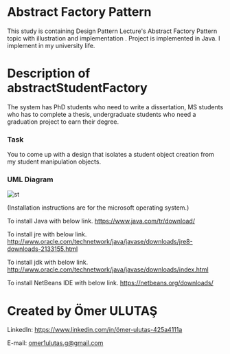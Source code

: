 # Abstract Factory Pattern

This study is containing Design Pattern Lecture's Abstract Factory Pattern topic with illustration and implementation . Project is implemented in Java. I implement in my university life.

# Description of abstractStudentFactory

 The system has PhD students who need to write a dissertation, MS students who has to complete a thesis, undergraduate students who need a graduation project to earn their degree.

### Task
You to come up with a design that isolates a student object creation from my student manipulation objects.  
 
 ### UML Diagram
 ![st](https://user-images.githubusercontent.com/19168041/35522122-9589f46c-052c-11e8-9be1-47aaa4a9a301.png)
 

(Installation instructions are for the microsoft operating system.)

To install Java with below link. https://www.java.com/tr/download/

To install jre with below link. http://www.oracle.com/technetwork/java/javase/downloads/jre8-downloads-2133155.html

To install jdk with below link. http://www.oracle.com/technetwork/java/javase/downloads/index.html

To install NetBeans IDE with below link. https://netbeans.org/downloads/
			  
		
# Created by Ömer ULUTAŞ

LinkedIn: https://www.linkedin.com/in/ömer-ulutaş-425a4111a 

E-mail: omer1ulutas.g@gmail.com

